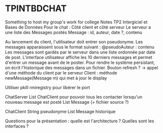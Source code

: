 # TPINTBDCHAT
Something to host my group's work for college
Notes TP2 Intergiciel et Bases de Données
Pour le chat :
Côté client et côté serveur
Le serveur a une liste des Messages postés
Message : id, auteur, date ?, contenu 

Au lancement du client, l'utilisateur doit entrer son pseudonyme.
Les messages apparaissent sous le format suivant : @pseudoAuteur : contenu
Les messages sont gardés par le serveur dans une liste ordonnée par date de post.
L'interface utilisateur affiche les 10 derniers messages et permet d'entrer un message avant de le poster.
Pour rendre le système persistant, on écrit l'historique des messages dans un fichier.
Bouton refresh ? -> appel d'une méthode du client par le serveur
Client : méthode newMessage(Message m) qui met à jour le display

Utiliser pkill rmiregistry pour libérer le port

ChatServer
List ChatClient pour pouvoir tous les contacter lorsqu'un nouveau message est posté
List Message (+ fichier source ?)

ChatClient
String pseudonyme
List Message historique

Questions pour la présentation : quelle est l'architecture ? Quelles sont les interfaces ?
